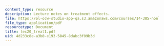 ```yaml
---
content_type: resource
description: Lecture notes on treatment effects.
file: https://ol-ocw-studio-app-qa.s3.amazonaws.com/courses/14-385-nonlinear-econometric-analysis-fall-2007/4d233c8ea3b8e19358458dabc3f09b3d_lec20_treat1.pdf
file_type: application/pdf
resourcetype: Document
title: lec20_treat1.pdf
uid: 4d233c8e-a3b8-e193-5845-8dabc3f09b3d
---
```

